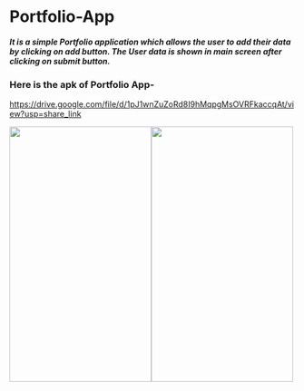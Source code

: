 # Portfolio-App

***It is a simple Portfolio application which allows the user to add their data by clicking on add button.
The User data is shown in main screen after clicking on submit button.***

### Here is the apk of Portfolio App-
https://drive.google.com/file/d/1pJ1wnZuZoRd8I9hMqpgMsOVRFkaccqAt/view?usp=share_link

<img src="https://user-images.githubusercontent.com/100348028/227766207-3156e472-e063-4ebc-8f50-a01a03c13c4e.png" width="250" height="450" /><img src="https://user-images.githubusercontent.com/100348028/227766525-1d1b3902-abeb-4549-b456-a3b8e7fe6d1a.png" width="250" height="450" />

